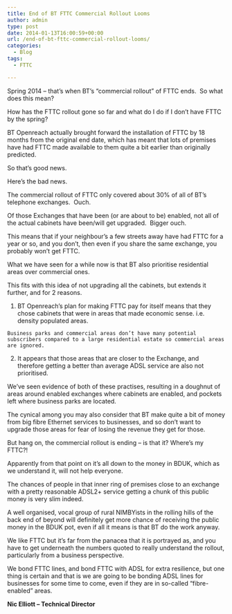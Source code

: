 ```yaml
---
title: End of BT FTTC Commercial Rollout Looms
author: admin
type: post
date: 2014-01-13T16:00:59+00:00
url: /end-of-bt-fttc-commercial-rollout-looms/
categories:
  - Blog
tags:
  - FTTC

---
```

Spring 2014 – that’s when BT’s “commercial rollout” of FTTC ends.  So what does this mean?

How has the FTTC rollout gone so far and what do I do if I don’t have FTTC by the spring?

BT Openreach actually brought forward the installation of FTTC by 18 months from the original end date, which has meant that lots of premises have had FTTC made available to them quite a bit earlier than originally predicted.

So that’s good news.

Here’s the bad news.

The commercial rollout of FTTC only covered about 30% of all of BT’s telephone exchanges.  Ouch.

Of those Exchanges that have been (or are about to be) enabled, not all of the actual cabinets have been/will get upgraded.  Bigger ouch.

This means that if your neighbour’s a few streets away have had FTTC for a year or so, and you don’t, then even if you share the same exchange, you probably won’t get FTTC.

What we have seen for a while now is that BT also prioritise residential areas over commercial ones.

This fits with this idea of not upgrading all the cabinets, but extends it further, and for 2 reasons.

  1. BT Openreach’s plan for making FTTC pay for itself means that they chose cabinets that were in areas that made economic sense. i.e. density populated areas.
  
    Business parks and commercial areas don’t have many potential subscribers compared to a large residential estate so commercial areas are ignored.
  2. It appears that those areas that are closer to the Exchange, and therefore getting a better than average ADSL service are also not prioritised.

We’ve seen evidence of both of these practises, resulting in a doughnut of areas around enabled exchanges where cabinets are enabled, and pockets left where business parks are located.

The cynical among you may also consider that BT make quite a bit of money from big fibre Ethernet services to businesses, and so don’t want to upgrade those areas for fear of losing the revenue they get for those.

But hang on, the commercial rollout is ending – is that it? Where’s my FTTC?!

Apparently from that point on it’s all down to the money in BDUK, which as we understand it, will not help everyone.

The chances of people in that inner ring of premises close to an exchange with a pretty reasonable ADSL2+ service getting a chunk of this public money is very slim indeed.

A well organised, vocal group of rural NIMBYists in the rolling hills of the back end of beyond will definitely get more chance of receiving the public money in the BDUK pot, even if all it means is that BT do the work anyway.

We like FTTC but it’s far from the panacea that it is portrayed as, and you have to get underneath the numbers quoted to really understand the rollout, particularly from a business perspective.

We bond FTTC lines, and bond FTTC with ADSL for extra resilience, but one thing is certain and that is we are going to be bonding ADSL lines for businesses for some time to come, even if they are in so-called “fibre-enabled” areas.

**Nic Elliott &#8211; Technical Director**